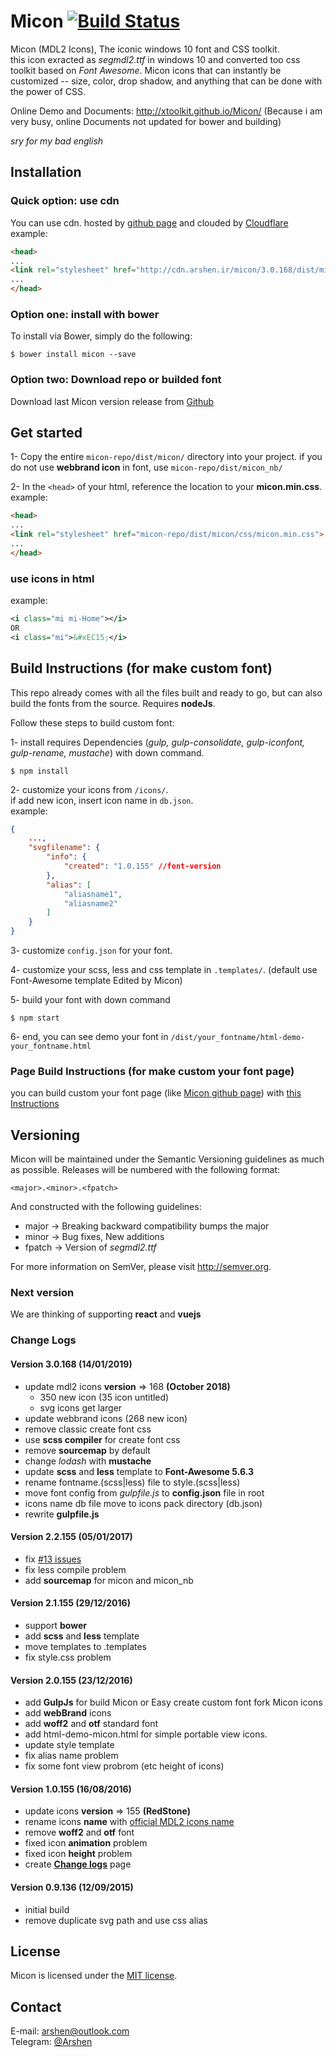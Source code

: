 # Micon [![Build Status](https://travis-ci.org/xtoolkit/Micon.svg?branch=master)](https://travis-ci.org/xtoolkit/Micon)

Micon (MDL2 Icons), The iconic windows 10 font and CSS toolkit.<br>
this icon exracted as _segmdl2.ttf_ in windows 10 and converted too css toolkit based on _Font Awesome_. Micon icons that can instantly be customized -- size, color, drop shadow, and anything that can be done with the power of CSS.<br>

Online Demo and Documents: <http://xtoolkit.github.io/Micon/> (Because i am very busy, online Documents not updated for bower and building)

_sry for my bad english_

## Installation

### Quick option: use cdn

You can use cdn. hosted by [github page](https://github.com/xtoolkit/cdn.arshen.ir) and clouded by [Cloudflare](https://www.cloudflare.com/)
example:

``` html
<head>
...
<link rel="stylesheet" href="http://cdn.arshen.ir/micon/3.0.168/dist/micon/css/micon.min.css">
...
</head>
```

### Option one: install with bower

To install via Bower, simply do the following:

```
$ bower install micon --save
```

### Option two: Download repo or builded font

Download last Micon version release from [Github](https://github.com/xtoolkit/Micon/releases)

## Get started

1- Copy the entire `micon-repo/dist/micon/` directory into your project. if you do not use **webbrand icon** in font, use `micon-repo/dist/micon_nb/`

2- In the `<head>` of your html, reference the location to your **micon.min.css**.<br>
example:

``` html
<head>
...
<link rel="stylesheet" href="micon-repo/dist/micon/css/micon.min.css">
...
</head>
```

### use icons in html

example:
``` xml
<i class="mi mi-Home"></i>
OR
<i class="mi">&#xEC15;</i>
```

## Build Instructions (for make custom font)

This repo already comes with all the files built and ready to go, but can also build the fonts from the source. Requires **nodeJs**.

Follow these steps to build custom font:

1- install requires Dependencies (*gulp, gulp-consolidate, gulp-iconfont, gulp-rename, mustache*) with down command.<br>

```
$ npm install
```

2- customize your icons from `/icons/`.<br>
if add new icon, insert icon name in `db.json`.<br>
example:

``` json
{
    ...,
    "svgfilename": {
        "info": {
            "created": "1.0.155" //font-version
        },
        "alias": [
            "aliasname1",
            "aliasname2"
        ]
    }
}
```

3- customize `config.json` for your font.

4- customize your scss, less and css template in `.templates/`. (default use Font-Awesome template Edited by Micon)

5- build your font with down command

```
$ npm start
```

6- end, you can see demo your font in `/dist/your_fontname/html-demo-your_fontname.html`

### Page Build Instructions (for make custom your font page)

you can build custom your font page (like [Micon github page](http://xtoolkit.github.io/Micon/)) with [this Instructions](https://github.com/xtoolkit/Micon/tree/gh-pages#build-instructions-for-make-custom-page)

## Versioning

Micon will be maintained under the Semantic Versioning guidelines as much as possible. Releases will be numbered with the following format:

`<major>.<minor>.<fpatch>`

And constructed with the following guidelines:

- major -> Breaking backward compatibility bumps the major
- minor -> Bug fixes, New additions
- fpatch -> Version of _segmdl2.ttf_

For more information on SemVer, please visit <http://semver.org>.

### Next version

We are thinking of supporting **react** and **vuejs**

### Change Logs

#### Version 3.0.168 (14/01/2019)

- update mdl2 icons **version** => 168 **(October 2018)**
  - 350 new icon (35 icon untitled)
  - svg icons get larger
- update webbrand icons (268 new icon)
- remove classic create font css
- use **scss compiler** for create font css
- remove **sourcemap** by default
- change *lodash* with **mustache**
- update **scss** and **less** template to **Font-Awesome 5.6.3**
- rename fontname.(scss|less) file to style.(scss|less)
- move font config from *gulpfile.js* to **config.json** file in root
- icons name db file move to icons pack directory (db.json)
- rewrite **gulpfile.js**

#### Version 2.2.155 (05/01/2017)

- fix [#13 issues](https://github.com/xtoolkit/Micon/issues/13/)
- fix less compile problem
- add **sourcemap** for micon and micon_nb

#### Version 2.1.155 (29/12/2016)

- support **bower**
- add **scss** and **less** template
- move templates to .templates
- fix style.css problem

#### Version 2.0.155 (23/12/2016)

- add **GulpJs** for build Micon or Easy create custom font fork Micon icons
- add **webBrand** icons
- add **woff2** and **otf** standard font
- add html-demo-micon.html for simple portable view icons.
- update style template
- fix alias name problem
- fix some font view probrom (etc height of icons)

#### Version 1.0.155 (16/08/2016)

- update icons **version** => 155 **(RedStone)**
- rename icons **name** with [official MDL2 icons name](https://msdn.microsoft.com/en-us/windows/uwp/style/segoe-ui-symbol-font)
- remove **woff2** and **otf** font
- fixed icon **animation** problem
- fixed icon **height** problem
- create [**Change logs**](http://xtoolkit.github.io/Micon/changelogs/) page

#### Version 0.9.136 (12/09/2015)

- initial build
- remove duplicate svg path and use css alias

## License

Micon is licensed under the [MIT license](http://opensource.org/licenses/MIT).

## Contact

E-mail: <arshen@outlook.com><br>
Telegram: [@Arshen](https://telegram.me/Arshen)
